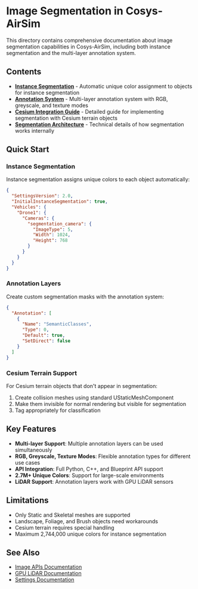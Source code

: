# Image Segmentation in Cosys-AirSim

This directory contains comprehensive documentation about image segmentation capabilities in Cosys-AirSim, including both instance segmentation and the multi-layer annotation system.

## Contents

- **[Instance Segmentation](instance_segmentation.md)** - Automatic unique color assignment to objects for instance segmentation
- **[Annotation System](annotation.md)** - Multi-layer annotation system with RGB, greyscale, and texture modes
- **[Cesium Integration Guide](cesium_segmentation_guide.md)** - Detailed guide for implementing segmentation with Cesium terrain objects
- **[Segmentation Architecture](segmentation_architecture.md)** - Technical details of how segmentation works internally

## Quick Start

### Instance Segmentation
Instance segmentation assigns unique colors to each object automatically:

```json
{
  "SettingsVersion": 2.0,
  "InitialInstanceSegmentation": true,
  "Vehicles": {
    "Drone1": {
      "Cameras": {
        "segmentation_camera": {
          "ImageType": 5,
          "Width": 1024,
          "Height": 768
        }
      }
    }
  }
}
```

### Annotation Layers
Create custom segmentation masks with the annotation system:

```json
{
  "Annotation": [
    {
      "Name": "SemanticClasses",
      "Type": 0,
      "Default": true,
      "SetDirect": false
    }
  ]
}
```

### Cesium Terrain Support
For Cesium terrain objects that don't appear in segmentation:
1. Create collision meshes using standard UStaticMeshComponent
2. Make them invisible for normal rendering but visible for segmentation
3. Tag appropriately for classification

## Key Features

- **Multi-layer Support**: Multiple annotation layers can be used simultaneously
- **RGB, Greyscale, Texture Modes**: Flexible annotation types for different use cases
- **API Integration**: Full Python, C++, and Blueprint API support
- **2.7M+ Unique Colors**: Support for large-scale environments
- **LiDAR Support**: Annotation layers work with GPU LiDAR sensors

## Limitations

- Only Static and Skeletal meshes are supported
- Landscape, Foliage, and Brush objects need workarounds
- Cesium terrain requires special handling
- Maximum 2,744,000 unique colors for instance segmentation

## See Also

- [Image APIs Documentation](../image_apis.md#annotation)
- [GPU LiDAR Documentation](../gpulidar.md)
- [Settings Documentation](../settings.md#subwindows)